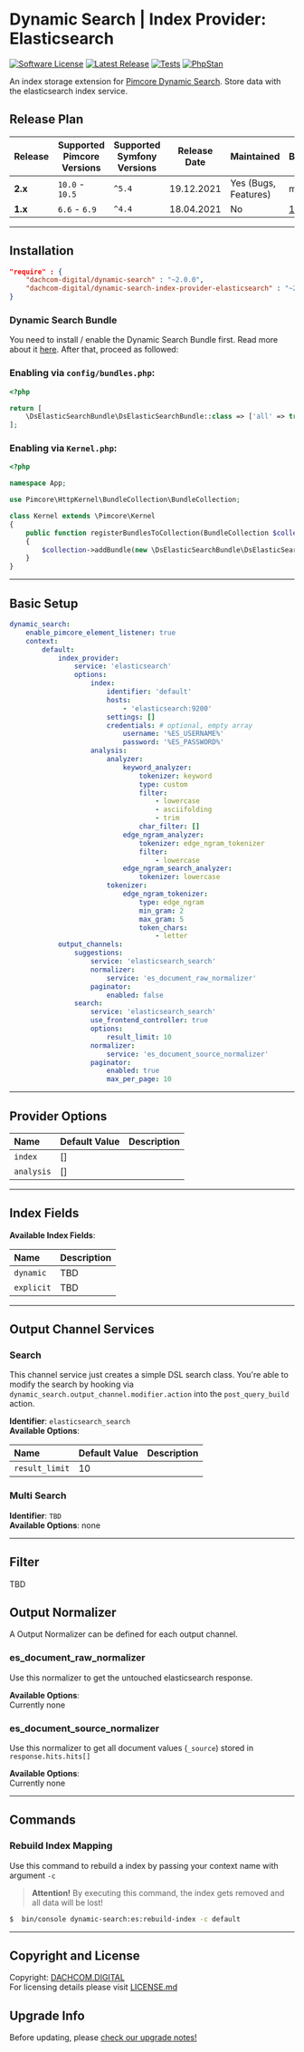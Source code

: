 # Dynamic Search | Index Provider: Elasticsearch

[![Software License](https://img.shields.io/badge/license-GPLv3-brightgreen.svg?style=flat-square)](LICENSE.md)
[![Latest Release](https://img.shields.io/packagist/v/dachcom-digital/dynamic-search-index-provider-elasticsearch.svg?style=flat-square)](https://packagist.org/packages/dachcom-digital/dynamic-search-index-provider-elasticsearch)
[![Tests](https://img.shields.io/github/workflow/status/dachcom-digital/pimcore-dynamic-search-index-provider-elasticsearch/Codeception/master?style=flat-square&logo=github&label=codeception)](https://github.com/dachcom-digital/pimcore-dynamic-search-index-provider-elasticsearch/actions?query=workflow%3ACodeception+branch%3Amaster)
[![PhpStan](https://img.shields.io/github/workflow/status/dachcom-digital/pimcore-dynamic-search-index-provider-elasticsearch/PHP%20Stan/master?style=flat-square&logo=github&label=phpstan%20level%204)](https://github.com/dachcom-digital/pimcore-dynamic-search-index-provider-elasticsearch/actions?query=workflow%3A"PHP+Stan"+branch%3Amaster)

An index storage extension for [Pimcore Dynamic Search](https://github.com/dachcom-digital/pimcore-dynamic-search). 
Store data with the elasticsearch index service.

## Release Plan
| Release | Supported Pimcore Versions | Supported Symfony Versions | Release Date | Maintained           | Branch                                                                                                 |
|---------|----------------------------|----------------------------|--------------|----------------------|--------------------------------------------------------------------------------------------------------|
| **2.x** | `10.0` - `10.5`            | `^5.4`                     | 19.12.2021   | Yes (Bugs, Features) | master                                                                                                 |
| **1.x** | `6.6` - `6.9`              | `^4.4`                     | 18.04.2021   | No                   | [1.x](https://github.com/dachcom-digital/pimcore-dynamic-search-index-provider-elasticsearch/tree/1.x) |

***

## Installation  
```json
"require" : {
    "dachcom-digital/dynamic-search" : "~2.0.0",
    "dachcom-digital/dynamic-search-index-provider-elasticsearch" : "~2.0.0"
}
```

### Dynamic Search Bundle
You need to install / enable the Dynamic Search Bundle first.
Read more about it [here](https://github.com/dachcom-digital/pimcore-dynamic-search#installation).
After that, proceed as followed:

### Enabling via `config/bundles.php`:
```php
<?php

return [
    \DsElasticSearchBundle\DsElasticSearchBundle::class => ['all' => true],
];
```

### Enabling via `Kernel.php`:
```php
<?php

namespace App;

use Pimcore\HttpKernel\BundleCollection\BundleCollection;

class Kernel extends \Pimcore\Kernel
{
    public function registerBundlesToCollection(BundleCollection $collection): void
    {
        $collection->addBundle(new \DsElasticSearchBundle\DsElasticSearchBundle());
    }
}
```

***

## Basic Setup

```yaml
dynamic_search:
    enable_pimcore_element_listener: true
    context:
        default:
            index_provider:
                service: 'elasticsearch'
                options:
                    index:
                        identifier: 'default'
                        hosts:
                            - 'elasticsearch:9200'
                        settings: []
                        credentials: # optional, empty array
                            username: '%ES_USERNAME%'
                            password: '%ES_PASSWORD%'
                    analysis:
                        analyzer:
                            keyword_analyzer:
                                tokenizer: keyword
                                type: custom
                                filter:
                                    - lowercase
                                    - asciifolding
                                    - trim
                                char_filter: []
                            edge_ngram_analyzer:
                                tokenizer: edge_ngram_tokenizer
                                filter:
                                    - lowercase
                            edge_ngram_search_analyzer:
                                tokenizer: lowercase
                        tokenizer:
                            edge_ngram_tokenizer:
                                type: edge_ngram
                                min_gram: 2
                                max_gram: 5
                                token_chars:
                                    - letter
            output_channels:
                suggestions:
                    service: 'elasticsearch_search'
                    normalizer:
                        service: 'es_document_raw_normalizer'
                    paginator:
                        enabled: false
                search:
                    service: 'elasticsearch_search'
                    use_frontend_controller: true
                    options:
                        result_limit: 10
                    normalizer:
                        service: 'es_document_source_normalizer'
                    paginator:
                        enabled: true
                        max_per_page: 10
```

***

## Provider Options

| Name                                 | Default Value          | Description |
|:-------------------------------------|:-----------------------|:------------|
|`index`                               | []                     |             |
|`analysis`                            | []                     |             |

***

## Index Fields
**Available Index Fields**:   

| Name              | Description |
|:------------------|:------------|
|`dynamic`           | TBD |
|`explicit`          | TBD |

***

## Output Channel Services

### Search
This channel service just creates a simple DSL search class.
You're able to modify the search by hooking via `dynamic_search.output_channel.modifier.action` into the `post_query_build` action.

**Identifier**: `elasticsearch_search`   
**Available Options**:   

| Name                             | Default Value | Description |
|:---------------------------------|:--------------|:------------|
|`result_limit`                    | 10            |             |

### Multi Search
**Identifier**: `TBD`   
**Available Options**: none

***

## Filter
TBD

## Output Normalizer
A Output Normalizer can be defined for each output channel.

### es_document_raw_normalizer
Use this normalizer to get the untouched elasticsearch response.

**Available Options**:   
Currently none

### es_document_source_normalizer
Use this normalizer to get all document values (`_source`) stored in `response.hits.hits[]`

**Available Options**:   
Currently none

***

## Commands

### Rebuild Index Mapping
Use this command to rebuild a index by passing your context name with argument `-c`

> **Attention!** By executing this command, the index gets removed and all data will be lost! 

```bash
$  bin/console dynamic-search:es:rebuild-index -c default
```

***

## Copyright and License
Copyright: [DACHCOM.DIGITAL](http://dachcom-digital.com)  
For licensing details please visit [LICENSE.md](./LICENSE.md)

## Upgrade Info
Before updating, please [check our upgrade notes!](./UPGRADE.md)  
